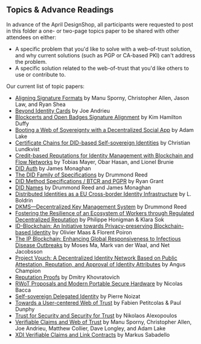 ## Topics & Advance Readings

In advance of the April DesignShop, all participants were requested to post in this folder a one- or two-page topics paper to be shared with other attendees on either:

* A specific problem that you'd like to solve with a web-of-trust solution, and why current solutions (such as PGP or CA-based PKI) can't address the problem.
*  A specific solution related to the web-of-trust that you'd like others to use or contribute to.

Our current list of topic papers:

   * [Aligning Signature Formats](SignatureFormatAlignment.md) by Manu Sporny, Christopher Allen, Jason Law, and Ryan Shea
   * [Beyond Identity Cards](Beyond-Identity-Cards.pdf) by Joe Andrieu
   * [Blockcerts and Open Badges Signature Alignment](BlockcertsAlignment.md) by Kim Hamilton Duffy
   * [Booting a Web of Sovereignty with a Decentralized Social App](Booting-a-Web-of-Sovereignty-with-a-Decentralized-Social-App.md) by Adam Lake
   * [Certificate Chains for DID-based Self-sovereign Identities](certificate_chains_dids.md) by Christian Lundkvist
   * [Credit-based Reputations for Identity Management with Blockchain and Flow Networks](Credit-based-Reputations-for-Identity-Management.md) by Tobias Mayer, Obar Hasan, and Lionel Brunie
   * [DID Auth](did-auth.md) by James Monaghan
   * [The DID Family of Specifications](did-family-of-specifications.md) by Drummond Reed
   * [DID Method Specifications / BTCR and PGPR](did-methods-btcr-pgpr.md) by Ryan Grant
   * [DID Names](did-names.md) by Drummond Reed and James Monaghan
   * [Distributed Identities as a EU Cross-border Identity Infrastructure](Levrage_EU_identities.md) by L. Boldrin
   * [DKMS—Decentralized Key Management System](dkms-decentralized-key-mgmt-system.md) by Drummond Reed
   * [Fostering the Resilience of an Ecosystem of Workers through Regulated Decentralized Reputation](Fostering-resilience.md) by Philippe Honigman & Klara Sok
   * [ID-Blockchain: An Initiative towards Privacy-preserving Blockchain-based Identity](id-blockchain.md) by Olivier Maas & Florent Poiron
   * [The IP Blockchain: Enhancing Global Responsiveness to Infectious Disease Outbreaks](RWoT_IPblockchain.md) by Moses Ma, Mark van der Waal, and Net Jacobsson
   * [Project Vouch: A Decentralized Identity Network Based on Public Attestation, Reputation, and Approval of Identity Attributes](ProjectVouch_Peer-attestation-and-reputation-based-identity.md) by Angus Champion
   * [Reputation Proofs](rep-proofs.md) by Dmitry Khovratovich
   * [RWoT Proposals and Modern Portable Secure Hardware](RWoT_proposals_and_modern_portable_secure_hardware.md) by Nicolas Bacca
   * [Self-sovereign Delegated Identity](170418_IDEAS_Paper.pdf) by Pierre Noizat
   * [Towards a User-centered Web of Trust](Towards-a-user-centered-web-of-trust.md) by Fabien Petitcolas & Paul Dunphy
   * [Trust for Security and Security for Trust](topic_alexopoulos.md) by Nikolaos Alexopoulos
   * [Verifiable Claims and Web of Trust](WoTVerifiableClaims.md) by Manu Sporny, Christopher Allen, Joe Andrieu, Matthew Collier, Dave Longley, and Adam Lake
   * [XDI Verifiable Claims and Link Contracts](xdi-verifiable-claims-link-contracts.md) by Markus Sabadello
